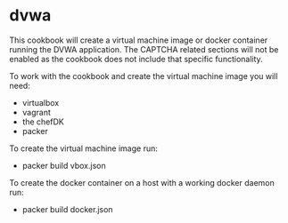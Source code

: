 # dvwa

This cookbook will create a virtual machine image or docker container running the DVWA application.
The CAPTCHA related sections will not be enabled as the cookbook does not
include that specific functionality.

To work with the cookbook and create the virtual machine image you will need:

* virtualbox
* vagrant
* the chefDK
* packer

To create the virtual machine image run:
* packer build vbox.json

To create the docker container on a host with a working docker daemon run:
* packer build docker.json

